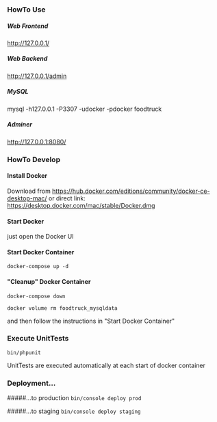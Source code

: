 ### HowTo Use
##### Web Frontend
http://127.0.0.1/

##### Web Backend
http://127.0.0.1/admin

##### MySQL
mysql -h127.0.0.1 -P3307 -udocker -pdocker foodtruck

##### Adminer
http://127.0.0.1:8080/

### HowTo Develop

#### Install Docker
Download from https://hub.docker.com/editions/community/docker-ce-desktop-mac/
or direct link: https://desktop.docker.com/mac/stable/Docker.dmg

#### Start Docker
just open the Docker UI

#### Start Docker Container
`docker-compose up -d`

#### "Cleanup" Docker Container
`docker-compose down`

`docker volume rm foodtruck_mysqldata`

and then follow the instructions in "Start Docker Container"

### Execute UnitTests
`bin/phpunit`

UnitTests are executed automatically at each start of docker container

### Deployment...

#####...to production
`bin/console deploy prod`

#####...to staging
`bin/console deploy staging`
